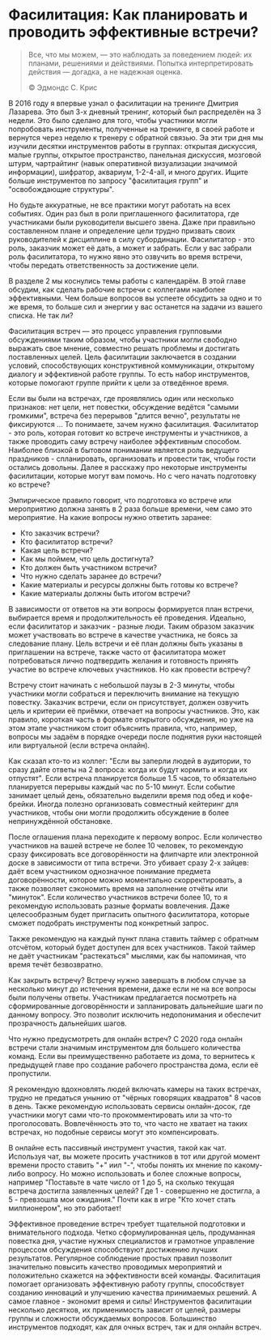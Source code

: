 # Фасилитация: Как планировать и проводить эффективные встречи?

> Все, что мы можем, — это наблюдать за поведением людей: их планами, решениями и действиями. Попытка интерпретировать действия — догадка, а не надежная оценка.
>
> ©️ Эдмондс С. Крис

В 2016 году я впервые узнал о фасилитации на тренинге Дмитрия Лазарева. Это был 3-х дневный тренинг, который был распределён на 3 недели. Это было сделано для того, чтобы участники могли попробовать инструменты, полученные на тренинге, в своей работе и вернутся через неделю к тренеру с обратной связью. Эа эти три дня мы изучили десятки инструментов работы в группах: открытая дискуссия, малые группы, открытое пространство, панельная дискуссия, мозговой штурм, чартрайтинг (навык оперативной визуализации значимой информации), шифратор, аквариум, 1-2-4-all, и много других. Ищите больше инструментов по запросу "фасилитация групп" и "освобождающие структуры".

Но будьте аккуратные, не все практики могут работать на всех событиях. Один раз был в роли приглашенного фасилитатора, где участниками были руководители высшего звена. Даже при правильно составленном плане и определение цели трудно призвать своих руководителей к дисциплине в силу субординации. Фасилитатор - это роль, заказчик может её дать, а может и забрать. Если у вас забрали роль фасилитатора, то нужно явно это озвучить во время встречи, чтобы передать ответственность за достижение цели.

В разделе 2 мы коснулись темы работы с календарём. В этой главе обсудим, как сделать рабочие встречи с коллегами наиболее эффективными. Чем больше вопросов вы успеете обсудить за одно и то же время, то больше сил и энергии у вас останется на задачи из вашего списка. Не так ли?

Фасилитация встреч — это процесс управления групповыми обсуждениями таким образом, чтобы участники могли свободно выражать свое мнение, совместно решать проблемы и достигать поставленных целей. Цель фасилитации заключается в создании условий, способствующих конструктивной коммуникации, открытому диалогу и эффективной работе группы. То есть набор инструментов, которые помогают группе прийти к цели за отведённое время.

Если вы были на встречах, где проявлялись один или несколько признаков: нет цели, нет повестки, обсуждение ведётся "самыми громкими", встреча без перерывов "длится вечно", результаты не фиксируются ... То понимаете, зачем нужно фасилитация. Фасилитатор - это роль, которая готовит ко встрече инструменты и участников, а также проводить саму встречу наиболее эффективным способом. Наиболее близкой в бытовом понимании является роль ведущего праздников - спланировать, организовать и провести так, чтобы гости остались довольны. Далее я расскажу про некоторые инструменты фасилитации, которые могут вам помочь. Но с чего начать подготовку ко встрече?

Эмпирическое правило говорит, что подготовка ко встрече или мероприятию должна занять в 2 раза больше времени, чем само это мероприятие. На какие вопросы нужно ответить заранее:

- Кто заказчик встречи?
- Кто фасилитатор встречи?
- Какая цель встречи?
- Как мы поймем, что цель достигнута?
- Кто должен быть участником встречи?
- Что нужно сделать заранее до встречи?
- Какие материалы и ресурсы должны быть готовы ко встрече?
- Какие материалы должны быть итогом встречи?

В зависимости от ответов на эти вопросы формируется план встречи, выбирается время и продолжительность её проведения. Идеально, если фасилитатор и заказчик - разные люди. Таким образом заказчик может участвовать во встрече в качестве участника, не боясь за следование плану. Цель встречи и её план должны быть указаны в приглашении на встрече, также часто от фасилитатора может потребоваться лично подтвердить желания и готовность принять участие во встрече ключевых участников. Но как провести встречу?

Встречу стоит начинать с небольшой паузы в 2-3 минуты, чтобы участники могли собраться и переключить внимание на текущую повестку. Заказчик встречи, если он присутствует, должен озвучить цель и критерии её приёмки, отвечает на вопросы участников. Это, как правило, короткая часть в формате открытого обсуждения, но уже на этом этапе участником стоит объяснить правила, что, например, вопросы мы задаём в порядке очереди после поднятия руки настоящей или виртуальной (если встреча онлайн).

Как сказал кто-то из коллег: "Если вы заперли людей в аудитории, то сразу дайте ответы на 2 вопроса: когда их будут кормить и когда их отпустят". Если встреча планируется больше 1.5 часов, то обязательно планируется перерывы каждый час по 5-10 минут. Если событие занимает целый день, обязательно выделили время под обед и кофе-брейки. Иногда полезно организовать совместный кейтеринг для участников, чтобы они могли продолжить обсуждение в более непринуждённой обстановке.

После оглашения плана переходите к первому вопрос. Если количество участников на вашей встрече не более 10 человек, то рекомендую сразу фиксировать все договорённости на флипчарте или электронной доске в зависимости от типа встречи. Это убивает сразу 2-х зайцев: даёт всем участником однозначное понимание предмета договорённости, которое можно моментально скорректировать, а также позволяет сэкономить время на заполнение отчёты или "минуток". Если количество участников встречи более 10, то я рекомендую использовать разные форматы вовлечения. Даже целесообразным будет пригласить опытного фасилитатора, которые сможет подобрать инструменты под конкретный запрос.

Также рекомендую на каждый пункт плана ставить таймер с обратным отсчётом, который будет доступен для всех участников. Такой таймер не даёт участникам "растекаться" мыслями, как бы напоминая, что время течёт безвозвратно.

Как закрыть встречу? Встречу нужно завершать в любом случае за несколько минут до истечения времени, даже если не на все вопросы были получены ответы. Участникам предлагается посмотреть на сформированные договорённости и запланировать дальнейшие шаги по данному вопросу. Это позволит исключить недопонимания и обеспечит прозрачность дальнейших шагов.

Что нужно предусмотреть для онлайн встреч? С 2020 года онлайн встречи стали значимым инструментом для большего количества команд. Если вы преимущественно работаете из дома, то вернитесь к предыдущей главе про создание рабочего пространства дома, если её пропустили.

Я рекомендую вдохновлять людей включать камеры на таких встречах, трудно не предаться унынию от "чёрных говорящих квадратов" 8 часов в день. Также рекомендую использовать сервисы онлайн-досок, где участники могут сами что-то прокомментировать или за что-то проголосовать. Вовлечённость это то, что часто не хватает на таких встречах, но подобные сервисы могут это компенсировать.

В онлайне есть пассивный инструмент участия, такой как чат. Используя чат, вы можете просить участников в тот или другой момент времени просто ставить "+" иил "-", чтобы понять их мнение по какому-либо вопросу. Но можно использовать и более сложные вопросы, например "Поставьте в чате число от 1 до 5, на сколько текущая встреча достигла заявленных целей? Где 1 - совершенно не достигла, а 5 - превзошла мои ожидания." Почти как в игре "Кто хочет стать миллионером", но это работает!

Эффективное проведение встреч требует тщательной подготовки и внимательного подхода. Четко сформулированная цель, продуманная повестка дня, участие нужных специалистов и грамотное управление процессом обсуждения способствуют достижению лучших результатов. Регулярное соблюдение простых правил позволит значительно повысить качество проводимых мероприятий и положительно скажется на эффективности всей команды. Фасилитация помогает организовать эффективную работу группы, способствует созданию инноваций и улучшению качества принимаемых решений. А самое главное - экономит время и силы! Инструментов фасилитации несколько десятков, их применимость зависит от целей, размеры группы и сложности обсуждаемых вопросов. Большинство инструментов подходят, как для очных встреч, так и для онлайн встреч.
